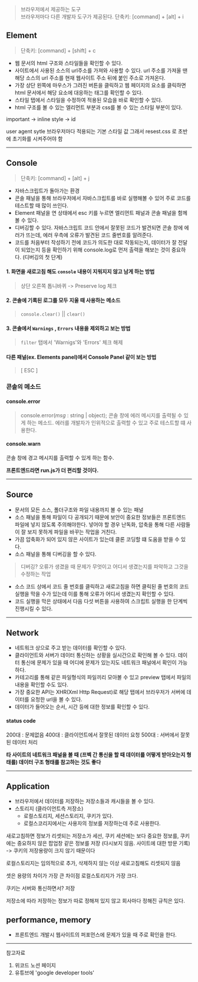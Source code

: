 > 브라우저에서 제공하는 도구  
> 브라우저마다 다른 개발자 도구가 제공된다.
> 단축키: [command] + [alt] + i

## Element

> 단축키: [command] + [shift] + c

- 웹 문서의 html 구조와 스타일들을 확인할 수 있다.
- 사이트에서 사용된 소스의 url주소를 가져와 사용할 수 있다. url 주소를 가져올 땐 해당 소스의 url 주소를 현재 웹사이트 주소 뒤에 붙인 주소로 가져온다.
- 가장 상단 왼쪽에 마우스가 그려진 버튼을 클릭하고 웹 페이지의 요소를 클릭하면 html 문서에서 해당 요소에 대응하는 태그를 확인할 수 있다.
- 스타일 탭에서 스타일을 수정하여 적용된 모습을 바로 확인할 수 있다.
- html 구조를 볼 수 있는 엘리먼트 부분과 css를 볼 수 있는 스타일 부분이 있다.

important -> inline style -> id

user agent sytle
브라우저마다 적용되는 기본 스타일 값
그래서 resest.css 로 초반에 초기화를 시켜주어야 함

---

## Console

> 단축키: [command] + [alt] + j

- 자바스크립트가 돌아가는 환경
- 콘솔 패널을 통해 브라우저에서 자바스크립트를 바로 실행해볼 수 있어 주로 코드를 테스트할 때 많이 쓰인다.
- Element 패널을 연 상태에서 esc 키를 누르면 엘리먼트 패널과 콘솔 패널을 함께 볼 수 있다.
- 디버깅할 수 있다. 자바스크립트 코드 안에서 잘못된 코드가 발견되면 콘솔 창에 에러가 뜨는데, 에러 우측에 오류가 발견된 코드 줄번호를 알려준다.
- 코드를 처음부터 작성하기 전에 코드가 의도한 대로 작동되는지, 데이터가 잘 전달이 되었는지 등을 확인하기 위해 console.log로 먼저 출력을 해보는 것이 중요하다. (디버깅의 첫 단계)

#### 1. 화면을 새로고침 해도 `console` 내용이 지워지지 않고 남게 하는 방법

> 상단 오른쪽 톱니바퀴 -> Preserve log 체크

#### 2. 콘솔에 기록된 로그를 모두 지울 때 사용하는 메소드

> `console.clear()` || `clear()`

#### 3. 콘솔에서 `Warnings` , `Errors` 내용을 제외하고 보는 방법

> `filter` 탭에서 'Warnigs'와 'Errors' 체크 해제

#### 다른 패널(ex. Elements panel)에서 Console Panel 같이 보는 방법

> [ ESC ]

### 콘솔의 메소드

#### console.error

> console.error(_msg_ : string | object);
> 콘솔 창에 에러 메시지를 출력될 수 있게 하는 메소드. 에러를 개발자가 인위적으로 출력할 수 있고 주로 테스트할 떄 사용한다.

#### console.warn

콘솔 창에 경고 메시지를 출력할 수 있게 하는 함수.

**프론트엔드라면 run.js가 더 편리할 것이다.**

---

## Source

- 문서의 모든 소스, 폴더구조와 파일 내용까지 볼 수 있는 패널
- 소스 패널을 통해 파일이 다 공개되기 때문에 보안이 중요한 정보들은 프론트엔드 파일에 넣지 않도록 주의해야한다. 넣어야 할 경우 난독화, 압축을 통해 다른 사람들이 잘 보지 못하게 파일을 바꾸는 작업을 거친다.
- 가끔 압축화가 되어 있지 않은 사이트가 있는데 클론 코딩할 떄 도움을 받을 수 있다.
- 소스 패널을 통해 디버깅을 할 수 있다.

> 디버깅? 오류가 생겼을 때 문제가 무엇이고 어디서 생겼는지를 파악하고 그것을 수정하는 작업

- 소스 코드 상에서 코드 줄 번호를 클릭하고 새로고침을 하면 클릭된 줄 번호의 코드 실행을 막을 수가 있는데 이를 통해 오류가 어디서 생겼는지 확인할 수 있다.
- 코드 실행을 막은 상태에서 다음 다섯 버튼을 사용하여 스크립트 실행을 한 단계씩 진행시킬 수 있다.

---

## Network

- 네트워크 상으로 주고 받는 데이터를 확인할 수 있다.
- 클라이언트와 서버가 데이터 통신하는 상황을 실시간으로 확인해 볼 수 있다. 데이터 통신에 문제가 있을 때 어디에 문제가 있는지도 네트워크 패널에서 확인이 가능하다.
- 카테고리를 통해 같은 파일형식의 파일끼리 모아볼 수 있고 preview 탭에서 파일의 내용을 확인할 수도 있다.
- 가장 중요한 API는 XHR(Xml Http Request)로 해당 탭에서 브라우저가 서버에 데이터를 요청한 url을 볼 수 있다.
- 데이터가 들어오는 순서, 시간 등에 대한 정보를 확인할 수 있다.

#### status code

200대 : 문제없음
400대 : 클라이언트에서 잘못된 데이터 요청
500대 : 서버에서 잘못된 데이터 처리

**타 사이트의 네트워크 패널을 볼 때 (프벡 간 통신을 할 때 데이터를 어떻게 받아오는지 형태를) 데이터 구조 형태를 참고하는 것도 좋다**

---

## Application

- 브라우저에서 데이터를 저장하는 저장소들과 캐시들을 볼 수 있다.
- 스토리지 (클라이언트측 저장소)
  - 로컬스토리지, 세션스토리지, 쿠키가 있다.
  - 로컬스코리지에서는 사용자의 정보를 저장하는데 주로 사용한다.

새로고침하면 정보가 리셋되는 저장소가 세선, 쿠키
세션에는 보다 중요한 정보를, 쿠키에는 중요하지 않은 팝업창 같은 정보를 저장 (다시보지 않음. 사이트에 대한 방문 기록) -> 쿠키의 저장용량이 크지 않기 때문이다

로컬스토리지는 임의적으로 추가, 삭제하지 않는 이상 새로고침해도 리셋되지 않음

셋은 용량의 차이가 가장 큰 차이점
로컬스토리지가 가장 크다.

쿠키는 서버와 통신하면서? 저장

저장소에 따라 저장하는 정보가 따로 정해져 있지 않고 회사마다 정해진 규칙은 있다.

## performance, memory

- 프론트엔드 개발시 웹사이트의 퍼포먼스에 문제가 있을 때 주로 확인을 한다.

---

참고자료

1. 위코드 노션 페이지
2. 유튜브에 'google developer tools'
